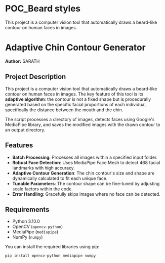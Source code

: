 # POC_Beard styles
This project is a computer vision tool that automatically draws a beard-like contour on human faces in images.

# Adaptive Chin Contour Generator

**Author:** SARATH

## Project Description

This project is a computer vision tool that automatically draws a beard-like contour on human faces in images. The key feature of this tool is its **adaptive algorithm**: the contour is not a fixed shape but is procedurally generated based on the specific facial proportions of each individual, specifically the distance between the mouth and the chin.

The script processes a directory of images, detects faces using Google's MediaPipe library, and saves the modified images with the drawn contour to an output directory.

## Features

-   **Batch Processing**: Processes all images within a specified input folder.
-   **Robust Face Detection**: Uses MediaPipe Face Mesh to detect 468 facial landmarks with high accuracy.
-   **Adaptive Contour Generation**: The chin contour's size and shape are dynamically calculated to fit each unique face.
-   **Tunable Parameters**: The contour shape can be fine-tuned by adjusting scale factors within the code.
-   **Error Handling**: Gracefully skips images where no face can be detected.

## Requirements

-   Python 3.10.0
-   OpenCV (`opencv-python`)
-   MediaPipe (`mediapipe`)
-   NumPy (`numpy`)

You can install the required libraries using pip:
```bash
pip install opencv-python mediapipe numpy
